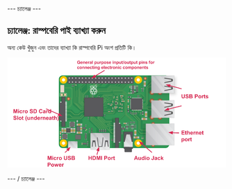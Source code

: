 \--- চ্যালেঞ্জ \---

## চ্যালেঞ্জ: রাস্পবেরি পাই ব্যাখ্যা করুন

অন্য কেউ খুঁজুন এবং তাদের ব্যাখ্যা কি রাস্পবেরি Pi অংশ প্রতিটি কি।

![স্ক্রিনশট](images/pi-labelled-names.png)

\--- / চ্যালেঞ্জ \---